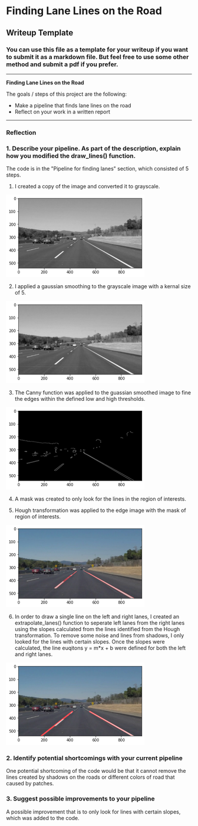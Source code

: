 # **Finding Lane Lines on the Road** 

## Writeup Template

### You can use this file as a template for your writeup if you want to submit it as a markdown file. But feel free to use some other method and submit a pdf if you prefer.

---

**Finding Lane Lines on the Road**

The goals / steps of this project are the following:
* Make a pipeline that finds lane lines on the road
* Reflect on your work in a written report


[//]: # (Image References)

[image1]: ./test_results/grayscale.png "Grayscale"
[image2]: ./test_results/gaussian.png "Gaussian"
[image3]: ./test_results/canny.png "Canny"
[image4]: ./test_results/hough.png "Hough"
[image5]: ./test_results/findlanes.png "Findlanes"

---

### Reflection

### 1. Describe your pipeline. As part of the description, explain how you modified the draw_lines() function.

The code is in the "Pipeline for finding lanes" section, which consisted of 5 steps. 

1. I created a copy of the image and converted it to grayscale.

![Grayscale][image1]

2. I applied a gaussian smoothing to the grayscale image with a kernal size of 5.

![Gaussian][image2]

3. The Canny function was applied to the guassian smoothed image to fine the edges within the defined low and high thresholds. 

![Canny][image3]

4. A mask was created to only look for the lines in the region of interests. 

5. Hough transformation was applied to the edge image with the mask of region of interests. 

![Hough][image4]

6. In order to draw a single line on the left and right lanes, I created an extrapolate_lanes() function to seperate left lanes from the right lanes using the slopes calculated from the lines identified from the Hough transformation. To remove some noise and lines from shadows, I only looked for the lines with certain slopes. Once the slopes were calculated, the line euqitons y = m*x + b were defined for both the left and right lanes.

![Findlanes][image5]


### 2. Identify potential shortcomings with your current pipeline


One potential shortcoming of the code would be that it cannot remove the lines created by shadows on the roads or different colors of road that caused by patches.  



### 3. Suggest possible improvements to your pipeline

A possible improvement that is to only look for lines with certain slopes, which was added to the code. 
